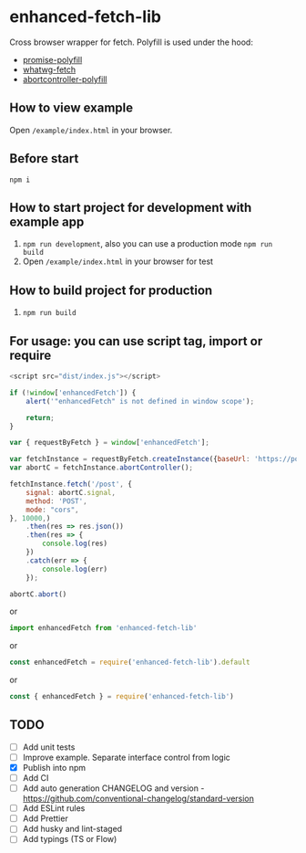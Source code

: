 # enhanced-fetch-lib
Cross browser wrapper for fetch.
Polyfill is used under the hood:
- [promise-polyfill](https://www.npmjs.com/package/promise-polyfill)
- [whatwg-fetch](https://www.npmjs.com/package/whatwg-fetch)
- [abortcontroller-polyfill](https://www.npmjs.com/package/abortcontroller-polyfill)

## How to view example
Open `/example/index.html` in your browser.

## Before start
`npm i`

## How to start project for development with example app
1. `npm run development`, also you can use a production mode `npm run build`
2. Open `/example/index.html` in your browser for test

## How to build project for production
1. `npm run build`

## For usage: you can use script tag, import or require
```js
<script src="dist/index.js"></script>

if (!window['enhancedFetch']) {
    alert('"enhancedFetch" is not defined in window scope');

    return;
}

var { requestByFetch } = window['enhancedFetch'];

var fetchInstance = requestByFetch.createInstance({baseUrl: 'https://poller.jeetiss.now.sh',});
var abortC = fetchInstance.abortController();

fetchInstance.fetch('/post', {
    signal: abortC.signal,
    method: 'POST',
    mode: "cors",
}, 10000,)
    .then(res => res.json())
    .then(res => {
        console.log(res)
    })
    .catch(err => {
        console.log(err)
    });

abortC.abort()
```
or
```js
import enhancedFetch from 'enhanced-fetch-lib'
```
or
```js
const enhancedFetch = require('enhanced-fetch-lib').default
```
or
```js
const { enhancedFetch } = require('enhanced-fetch-lib')
```

## TODO
- [ ] Add unit tests
- [ ] Improve example. Separate interface control from logic
- [x] Publish into npm
- [ ] Add CI
- [ ] Add auto generation CHANGELOG and version - https://github.com/conventional-changelog/standard-version
- [ ] Add ESLint rules
- [ ] Add Prettier
- [ ] Add husky and lint-staged
- [ ] Add typings (TS or Flow)

